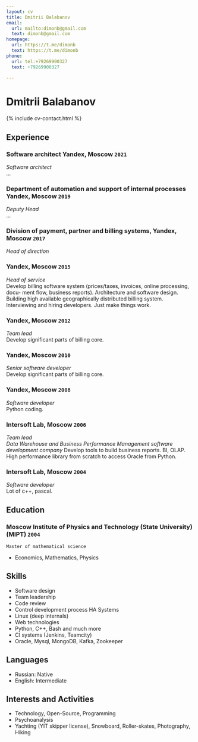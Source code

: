 ```yaml
---
layout: cv
title: Dmitrii Balabanov
email:
  url: mailto:dimonb@gmail.com
  text: dimonb@gmail.com
homepage:
  url: https://t.me/dimonb
  text: https://t.me/dimonb
phone:
  url: tel:+79269900327
  text: +79269900327
  
---
```


# Dmitrii Balabanov

<!--
include contact information from the front matter
Supported arguments:
    - homepage: url, text
    - phone
    - email
-->

{% include cv-contact.html %}

## Experience

### **Software architect Yandex, Moscow** `2021`

_Software architect_<br>
...

### **Department of automation and support of internal processes Yandex, Moscow** `2019`

_Deputy Head_<br>
...

### **Division of payment, partner and billing systems, Yandex, Moscow** `2017`
_Head of direction_<br>

### **Yandex, Moscow** `2015` 
_Head of service_<br>
Develop billing software system (prices/taxes, invoices, online processing, docu- ment flow, business reports). Architecture and software design. Building high available geographically distributed billing system. Interviewing and hiring developers. Just make things work.

### **Yandex, Moscow** `2012`
_Team lead_<br>
Develop significant parts of billing core.

### **Yandex, Moscow** `2010`
_Senior software developer_<br>
Develop significant parts of billing core.

### **Yandex, Moscow** `2008`
_Software developer_<br>
Python coding.

### **Intersoft Lab, Moscow** `2006`
_Team lead_<br>
*Data Warehouse and Business Performance Management software development company*
Develop tools to build business reports. BI, OLAP. High performance library from scratch to access Oracle from Python.

### **Intersoft Lab, Moscow** `2004`
_Software developer_<br>
Lot of c++, pascal.

## Education

### **Moscow Institute of Physics and Technology (State University) (MIPT)** `2004`

```
Master of mathematical science
```
- Economics, Mathematics, Physics

## Skills
- Software design
- Team leadership
- Code review
- Control development process HA Systems
- Linux (deep internals)
- Web technologies
- Python, C++, Bash and much more
- CI systems (Jenkins, Teamcity)
- Oracle, Mysql, MongoDB, Kafka, Zookeeper

## Languages

- Russian: Native
- English: Intermediate


## Interests and Activities

- Technology, Open-Source, Programming
- Psychoanalysis
- Yachting (YIT skipper license), Snowboard, Roller-skates, Photography, Hiking
